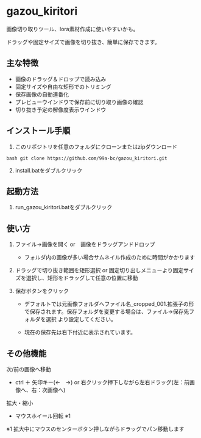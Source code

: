 # gazou_kiritori
画像切り取りツール、lora素材作成に使いやすいかも。

ドラッグや固定サイズで画像を切り抜き、簡単に保存できます。


## 主な特徴
- 画像のドラッグ＆ドロップで読み込み
- 固定サイズや自由な矩形でのトリミング
- 保存画像の自動連番化
- プレビューウインドウで保存前に切り取り画像の確認
- 切り抜き予定の解像度表示ウインドウ


## インストール手順
1. このリポジトリを任意のフォルダにクローンまたはzipダウンロード

```bash git clone https://github.com/99a-bc/gazou_kiritori.git ``` 

2. install.batをダブルクリック


## 起動方法
1. run_gazou_kiritori.batをダブルクリック


## 使い方
1. ファイル→画像を開く or　画像をドラッグアンドドロップ
   
   - フォルダ内の画像が多い場合サムネイル作成のために時間がかかります

3. ドラッグで切り抜き範囲を矩形選択 or 固定切り出しメニューより固定サイズを選択し、矩形をドラッグして任意の位置に移動

4. 保存ボタンをクリック

   - デフォルトでは元画像フォルダへファイル名_cropped_001.拡張子の形で保存されます。保存フォルダを変更する場合は、ファイル→保存先フォルダを選択 より設定してください。

   - 現在の保存先は右下付近に表示されています。



## その他機能

次/前の画像へ移動

 - ctrl ＋ 矢印キー(←　→) or 右クリック押下しながら左右ドラッグ(左：前画像へ、右：次画像へ)

拡大・縮小

- マウスホイール回転 ※1
  
 ※1 拡大中にマウスのセンターボタン押しながらドラッグでパン移動します


